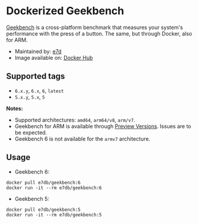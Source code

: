 # Dockerized Geekbench

[Geekbench](https://www.geekbench.com/) is a cross-platform benchmark that measures your system's performance with the press of a button.
The same, but through Docker, also for ARM.

- Maintained by: [e7d](https://github.com/e7d/docker-geekbench)
- Image available on: [Docker Hub](https://hub.docker.com/r/e7db/geekbench)

## Supported tags

- `6.x.y`, `6.x`, `6`, `latest`
- `5.x.y`, `5.x`, `5`

**Notes:**  
- Supported architectures: `amd64`, `arm64/v8`, `arm/v7`.
- Geekbench for ARM is available through [Preview Versions](https://www.geekbench.com/preview/). Issues are to be expected.
- Geekbench 6 is not available for the `armv7` architecture.

## Usage

- Geekbench 6:
```
docker pull e7db/geekbench:6
docker run -it --rm e7db/geekbench:6
```

- Geekbench 5:
```
docker pull e7db/geekbench:5
docker run -it --rm e7db/geekbench:5
```
